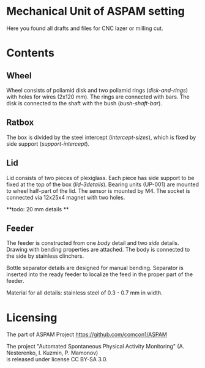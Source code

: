 # Mechanical Unit of ASPAM setting

Here you found all drafts and files for CNC lazer or milling cut.

# Contents

## Wheel

Wheel consists of poliamid disk and two poliamid rings (*disk-and-rings*) with holes for wires (2x120 mm).
The rings are connected with bars. The disk is connected to the shaft with the bush (*bush-shaft-bar*).

## Ratbox

The box is divided by the steel intercept (*intercept-sizes*), 
which is fixed by side support (*support-intercept*).

## Lid

Lid consists of two pieces of plexiglass. Each piece has side support to be fixed at the top of the box (*lid-3details*).
Bearing units (UP-001) are mounted to wheel half-part of the lid. The sensor is mounted by M4. The socket is connected 
via 12x25x4 magnet with two holes.

**todo: 20 mm details **

## Feeder

The feeder is constructed from one *body* detail and two *side* details. Drawing with bending properties are attached.
The body is connected to the side by stainless clinchers.

Bottle separator details are designed for manual bending. Separator is inserted into the ready feeder to localize 
the feed in the proper part of the feeder.

Material for all details: stainless steel of 0.3 - 0.7 mm in width.


# Licensing 

The part of ASPAM Project https://github.com/comcon1/ASPAM

The project "Automated Spontaneous Physical Activity Monitoring" 
(A. Nesterenko, I. Kuzmin, P. Mamonov)  
is released under  license CC BY-SA 3.0.
